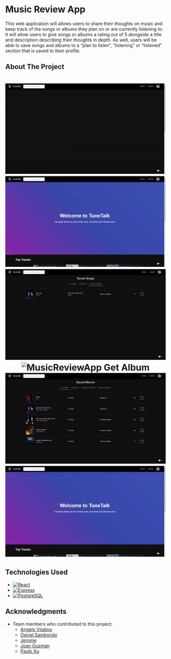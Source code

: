# Music Review App

This web application will allows users to share their thoughts on music and keep track of the songs or albums they plan on or are currently listening to. It will allow users to give songs or albums a rating out of 5 alongside a title and description describing their thoughts in depth. As well, users will be able to save songs and albums to a “plan to listen”, “listening” or “listened” section that is saved to their profile. 

<!-- ABOUT THE PROJECT -->
## About The Project

<h1 align="center">   
  <img src="client\src\assets\MusicReviewApp_HomePage.gif" alt="MusicReviewApp Home Page" >
   <img src="client\src\assets\MusicReviewApp_GetSong.gif" alt="MusicReviewApp Get Song" >
  <img src="client\src\assets\MusicReviewApp_UpdateSong.gif" alt="MusicReviewApp Song Update" >
  <img src="client\src\assets\MusicReviewApp_GetAlbum.gif" alt="MusicReviewApp Get Album" >
  <img src="client\src\assets\MusicReviewApp_UpdateAlbum.gif" alt="MusicReviewApp Album Update" >
  <img src="client\src\assets\MusicReviewApp_Profile.gif" alt="MusicReviewApp Profile" >
</h1>

## Technologies Used

* [![React][React.js]][React-url]
* [![Express][Express]][Express-url]
* [![PostgreSQL][PostgreSQL]][PostgreSQL-url]

## Acknowledgments

* Team members who contributed to this project:
    *  [Angelo Vitalino](https://github.com/angvit)
    *  [Daniel Samborski](https://github.com/popki222)
    *  [Jerome](https://github.com/jgalam)
    *  [Joan Guzman](https://github.com/JoanG5)
    *  [Paulo Xu](https://github.com/pauloxx)



[React.js]: https://img.shields.io/badge/react-000000?style=for-the-badge&logo=react&link=https%3A%2F%2Freact.dev%2F
[React-url]: https://reactjs.org/
[Express]: https://img.shields.io/badge/express-000000?style=for-the-badge&logo=express&link=https%3A%2F%2Fexpressjs.com%2F
[Express-url]: https://expressjs.com/
[PostgreSQL]: https://img.shields.io/badge/PostgreSQL-000000?style=for-the-badge&logo=PostgreSQL&link=https%3A%2F%2Fwww.postgresql.org%2F
[PostgreSQL-url]: https://postgresql.org
